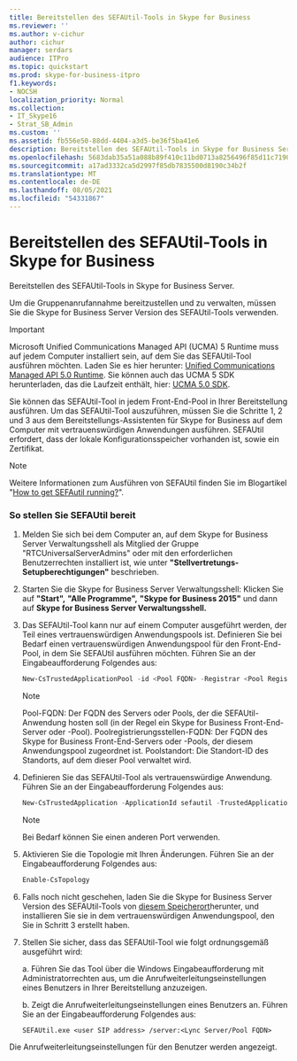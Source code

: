 ```yaml
---
title: Bereitstellen des SEFAUtil-Tools in Skype for Business
ms.reviewer: ''
ms.author: v-cichur
author: cichur
manager: serdars
audience: ITPro
ms.topic: quickstart
ms.prod: skype-for-business-itpro
f1.keywords:
- NOCSH
localization_priority: Normal
ms.collection:
- IT_Skype16
- Strat_SB_Admin
ms.custom: ''
ms.assetid: fb556e50-88dd-4404-a3d5-be36f5ba41e6
description: Bereitstellen des SEFAUtil-Tools in Skype for Business Server.
ms.openlocfilehash: 5683dab35a51a088b89f410c11bd0713a8256496f85d11c7190d44f82528a3c9
ms.sourcegitcommit: a17ad3332ca5d2997f85db7835500d8190c34b2f
ms.translationtype: MT
ms.contentlocale: de-DE
ms.lasthandoff: 08/05/2021
ms.locfileid: "54331867"
---
```

# <a name="deploy-the-sefautil-tool-in-skype-for-business"></a>Bereitstellen des SEFAUtil-Tools in Skype for Business
 
Bereitstellen des SEFAUtil-Tools in Skype for Business Server.
  
Um die Gruppenanrufannahme bereitzustellen und zu verwalten, müssen Sie die Skype for Business Server Version des SEFAUtil-Tools verwenden. 
  
> [!IMPORTANT]
> Microsoft Unified Communications Managed API (UCMA) 5 Runtime muss auf jedem Computer installiert sein, auf dem Sie das SEFAUtil-Tool ausführen möchten. Laden Sie es hier herunter: [Unified Communications Managed API 5.0 Runtime](https://www.microsoft.com/download/details.aspx?id=47344). Sie können auch das UCMA 5 SDK herunterladen, das die Laufzeit enthält, hier: [UCMA 5.0 SDK](https://www.microsoft.com/download/details.aspx?id=47345).
  
Sie können das SEFAUtil-Tool in jedem Front-End-Pool in Ihrer Bereitstellung ausführen. Um das SEFAUtil-Tool auszuführen, müssen Sie die Schritte 1, 2 und 3 aus dem Bereitstellungs-Assistenten für Skype for Business auf dem Computer mit vertrauenswürdigen Anwendungen ausführen. SEFAUtil erfordert, dass der lokale Konfigurationsspeicher vorhanden ist, sowie ein Zertifikat.
  
> [!NOTE]
> Weitere Informationen zum Ausführen von SEFAUtil finden Sie im Blogartikel "[How to get SEFAutil running?](/archive/blogs/jenstr/how-to-get-sefautil-running)". 
  
### <a name="to-deploy-sefautil"></a>So stellen Sie SEFAUtil bereit

1. Melden Sie sich bei dem Computer an, auf dem Skype for Business Server Verwaltungsshell als Mitglied der Gruppe "RTCUniversalServerAdmins" oder mit den erforderlichen Benutzerrechten installiert ist, wie unter **"Stellvertretungs-Setupberechtigungen"** beschrieben.
    
2. Starten Sie die Skype for Business Server Verwaltungsshell: Klicken Sie auf **"Start",** **"Alle Programme",** **"Skype for Business 2015"** und dann auf **Skype for Business Server Verwaltungsshell.**
    
3. Das SEFAUtil-Tool kann nur auf einem Computer ausgeführt werden, der Teil eines vertrauenswürdigen Anwendungspools ist. Definieren Sie bei Bedarf einen vertrauenswürdigen Anwendungspool für den Front-End-Pool, in dem Sie SEFAUtil ausführen möchten. Führen Sie an der Eingabeaufforderung Folgendes aus:
    
   ```powershell
   New-CsTrustedApplicationPool -id <Pool FQDN> -Registrar <Pool Registrar FQDN> -site Site:<Pool Site>
   ```
    > [!NOTE]
    > Pool-FQDN: Der FQDN des Servers oder Pools, der die SEFAUtil-Anwendung hosten soll (in der Regel ein Skype for Business Front-End-Server oder -Pool).
    > Poolregistrierungsstellen-FQDN: Der FQDN des Skype for Business Front-End-Servers oder -Pools, der diesem Anwendungspool zugeordnet ist.
    > Poolstandort: Die Standort-ID des Standorts, auf dem dieser Pool verwaltet wird.

4. Definieren Sie das SEFAUtil-Tool als vertrauenswürdige Anwendung. Führen Sie an der Eingabeaufforderung Folgendes aus:
    
   ```powershell
   New-CsTrustedApplication -ApplicationId sefautil -TrustedApplicationPoolFqdn <Pool FQDN>  -Port 7489
   ```

    > [!NOTE]
    > Bei Bedarf können Sie einen anderen Port verwenden. 
  
5. Aktivieren Sie die Topologie mit Ihren Änderungen. Führen Sie an der Eingabeaufforderung Folgendes aus:
    
   ```powershell
   Enable-CsTopology
   ```

6. Falls noch nicht geschehen, laden Sie die Skype for Business Server Version des SEFAUtil-Tools von [diesem Speicherort](https://www.microsoft.com/download/details.aspx?id=52631)herunter, und installieren Sie sie in dem vertrauenswürdigen Anwendungspool, den Sie in Schritt 3 erstellt haben.
    
7. Stellen Sie sicher, dass das SEFAUtil-Tool wie folgt ordnungsgemäß ausgeführt wird: 
    
    a. Führen Sie das Tool über die Windows Eingabeaufforderung mit Administratorrechten aus, um die Anrufweiterleitungseinstellungen eines Benutzers in Ihrer Bereitstellung anzuzeigen.
    
    b. Zeigt die Anrufweiterleitungseinstellungen eines Benutzers an. Führen Sie an der Eingabeaufforderung Folgendes aus:
    
   ```console
   SEFAUtil.exe <user SIP address> /server:<Lync Server/Pool FQDN>
   ```

Die Anrufweiterleitungseinstellungen für den Benutzer werden angezeigt.
